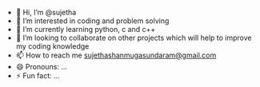 - 👋 Hi, I’m @sujetha
- 👀 I’m interested in coding and problem solving
- 🌱 I’m currently learning python, c and c++
- 💞️ I’m looking to collaborate on other projects which will help to improve my coding knowledge 
- 📫 How to reach me sujethashanmugasundaram@gmail.com
- 😄 Pronouns: ...
- ⚡ Fun fact: ...

<!---
sujethashanmuga/sujethashanmuga is a ✨ special ✨ repository because its `README.md` (this file) appears on your GitHub profile.
You can click the Preview link to take a look at your changes.
--->
